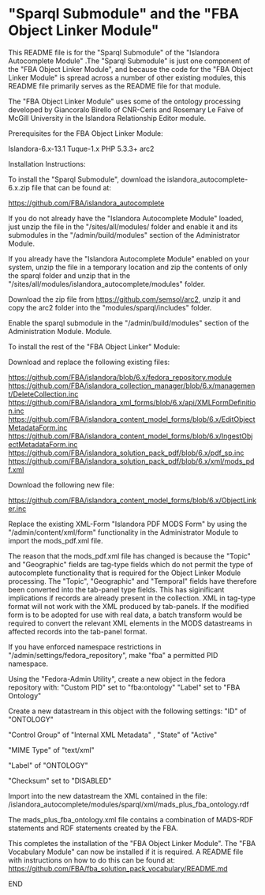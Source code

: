 "Sparql Submodule" and the "FBA Object Linker Module"
===================================================== 

This README file is for the "Sparql Submodule" of the "Islandora Autocomplete
Module" .The "Sparql Submodule" is just one component of the "FBA Object Linker
Module", and because the code for the "FBA Object Linker Module" is spread
across a number of other existing modules, this README file primarily serves as
the README file for that module.

The "FBA Object Linker Module" uses some of the ontology processing developed
by Giancoralo Birello of CNR-Ceris and Rosemary Le Faive of McGill University
in the Islandora Relationship Editor module.

Prerequisites for the FBA Object Linker Module:

Islandora-6.x-13.1
Tuque-1.x
PHP 5.3.3+
arc2

Installation Instructions:

To install the "Sparql Submodule", download the islandora_autocomplete-6.x.zip file
that can be found at:

https://github.com/FBA/islandora_autocomplete

If you do not already have the "Islandora Autocomplete Module" loaded,
just unzip the file in the "/sites/all/modules/ folder and enable it
and its submodules in the "/admin/build/modules" section of the
Administrator Module.

If you already have the "Islandora Autocomplete Module"
enabled on your system, unzip the file in a temporary location and zip the
contents of only the sparql folder and unzip that in the
"/sites/all/modules/islandora_autocomplete/modules" folder.

Download the zip file from https://github.com/semsol/arc2, unzip it and copy the arc2 folder into the "modules/sparql/includes" folder.

Enable the sparql submodule in the "/admin/build/modules" section
of the Administration Module.
Module.

To install the rest of the "FBA Object Linker" Module:

Download and replace the following existing files:

https://github.com/FBA/islandora/blob/6.x/fedora_repository.module
https://github.com/FBA/islandora_collection_manager/blob/6.x/management/DeleteCollection.inc
https://github.com/FBA/islandora_xml_forms/blob/6.x/api/XMLFormDefinition.inc
https://github.com/FBA/islandora_content_model_forms/blob/6.x/EditObjectMetadataForm.inc
https://github.com/FBA/islandora_content_model_forms/blob/6.x/IngestObjectMetadataForm.inc
https://github.com/FBA/islandora_solution_pack_pdf/blob/6.x/pdf_sp.inc
https://github.com/FBA/islandora_solution_pack_pdf/blob/6.x/xml/mods_pdf.xml

Download the following new file:

https://github.com/FBA/islandora_content_model_forms/blob/6.x/ObjectLinker.inc

Replace the existing XML-Form "Islandora PDF MODS Form" by using
the "/admin/content/xml/form" functionality in the Administrator Module to
import the mods_pdf.xml file.

The reason that the mods_pdf.xml file has changed is because the "Topic" and
"Geographic" fields are tag-type fields which do not permit the type of
autocomplete functionality that is required for the Object Linker Module
processing. The "Topic", "Geographic" and "Temporal" fields have therefore
been converted into the tab-panel type fields. This has siginificant
implications if records are already present in the collection. XML in tag-type
format will not work with the XML produced by tab-panels. If the modified form
is to be adopted for use with real data, a batch transform would be required
to convert the relevant XML elements in the MODS datastreams in affected
records into the tab-panel format.

If you have enforced namespace restrictions in
"/admin/settings/fedora_repository", make "fba" a permitted PID namespace.

Using the "Fedora-Admin Utility", create a new object in the fedora
repository with:
"Custom PID" set to "fba:ontology"
"Label" set to "FBA Ontology"

Create a new datastream in this object with the following settings: 
"ID" of "ONTOLOGY"

"Control Group" of "Internal XML Metadata"
,
"State" of "Active"

"MIME Type" of "text/xml"

"Label" of "ONTOLOGY"

"Checksum" set to "DISABLED"

Import into the new datastream the XML contained in the file:
/islandora_autocomplete/modules/sparql/xml/mads_plus_fba_ontology.rdf

The mads_plus_fba_ontology.xml file contains a combination of MADS-RDF
statements and RDF statements created by the FBA.

This completes the installation of the "FBA Object Linker Module". The
"FBA Vocabulary Module" can now be installed if it is required. A README
file with instructions on how to do this can be found at:
https://github.com/FBA/fba_solution_pack_vocabulary/README.md

END
